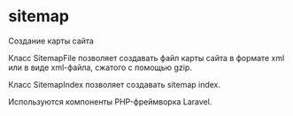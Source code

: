 # sitemap
Создание карты сайта

Класс SitemapFile позволяет создавать файл карты сайта в формате xml или в виде xml-файла, сжатого c помощью gzip.

Класс SitemapIndex позволяет создавать sitemap index.

Используются компоненты PHP-фреймворка Laravel.


